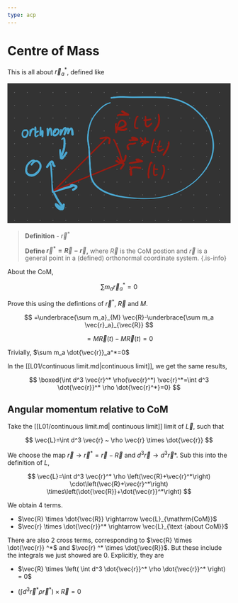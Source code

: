 ```yaml
---
type: acp
---
```


# Centre of Mass


This is all about $\vec{r}_a^*$, defined like 


![](assets/2022-10-10-13-30-09.png)


> **Definition** - $\vec{r}^*$
> 
> **Define $\vec{r} ^* = \vec{R}- \vec{r}$,** where $\vec{R}$ is the CoM postion and $\vec{r}$ is a general point in a (defined) orthonormal coordinate system.
>{.is-info}

About the CoM,



$$
\sum m_a \vec{r}_{a}^*=0
$$

Prove this using the defintions of $\vec{r}^*$, $\vec{R}$ and $M$.

$$
=\underbrace{\sum m_a}_{M} \vec{R}-\underbrace{\sum m_a \vec{r}_a}_{\vec{R}}
$$

$$
=M \vec{R}(t)-M \vec{R}(t)=0
$$

Trivially, $\sum m_a \dot{\vec{r}}_a^*=0$ 

In the [[L01/continuous limit.md|continuous limit]], we get the same results, 

$$
\boxed{\int d^3 \vec{r}^* \rho(\vec{r}^*) \vec{r}^*=\int d^3 \dot{\vec{r}}^* \rho \dot{\vec{r}^*}=0}
$$

## Angular momentum relative to CoM

Take the [[L01/continuous limit.md| continuous limit]] limit of $\vec{L}$, such that 

$$
\vec{L}=\int d^3 \vec{r} ~ \rho \vec{r} \times \dot{\vec{r}}
$$

We choose the map $\vec{r}\rightarrow\vec{r}^*=\vec{r}-\vec{R}$ and $d^3 \vec{r} \rightarrow d^3 \vec{r} *$. Sub this into the definition of $L$,

$$
\vec{L}=\int d^3 \vec{r}^* \rho \left(\vec{R}+\vec{r}^*\right) \cdot\left(\vec{R}+\vec{r}^*\right) \times\left(\dot{\vec{R}}+\dot{\vec{r}}^*\right)
$$

We obtain 4 terms. 
- $\vec{R} \times \dot{\vec{R}} \rightarrow \vec{L}_{\mathrm{CoM}}$ 
- $\vec{r} \times \dot{\vec{r}}^* \rightarrow \vec{L}_{\text {about CoM}}$

There are also 2 cross terms, corresponding to $\vec{R} \times \dot{\vec{r}} ^*$ and $\vec{r} ^* \times \dot{\vec{R}}$. But these include the integrals we just showed are 0. Explicitly, they are

- $\vec{R} \times \left( \int d^3 \dot{\vec{r}}^* \rho \dot{\vec{r}}^* \right) = 0$
  
- $\left(\int d^3 \vec{r}^* \rho \vec{r}^* \right)\times \vec{R} =0$ 